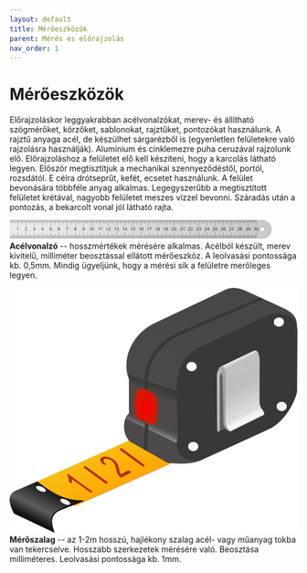 ```yaml
---
layout: default
title: Mérőeszközök
parent: Mérés és előrajzolás
nav_order: 1
---
```

# Mérőeszközök

Előrajzoláskor leggyakrabban acélvonalzókat, merev- és állítható szögmérőket, körzőket, sablonokat, rajztűket, pontozókat használunk.
A rajztű anyaga acél, de készülhet sárgarézből is (egyenletlen felületekre való rajzolásra használják). Alumínium és cinklemezre puha ceruzával rajzolunk elő.
Előrajzoláshoz a felületet elő kell készíteni, hogy a karcolás látható legyen. Először megtisztítjuk a mechanikai szennyeződéstől, portól, rozsdától. E célra drótseprűt, kefét, ecsetet használunk. A felület bevonására többféle anyag alkalmas. Legegyszerűbb a megtisztított felületet krétával, nagyobb felületet meszes vízzel bevonni. Száradás után a pontozás, a bekarcolt vonal jól látható rajta.

![acélvonalzó](/img/vonalzo.svg)
**Acélvonalzó** -- hosszmértékek mérésére alkalmas. Acélból készült, merev
kivitelű, milliméter beosztással ellátott mérőeszköz. A leolvasási
pontossága kb. 0,5mm. Mindig ügyeljünk, hogy a mérési sík a felületre
merőleges legyen.

![mérőszalag](/img/meroszalag.svg)
**Mérőszalag** -- az 1-2m hosszú, hajlékony szalag acél- vagy műanyag tokba
van tekercselve. Hosszabb szerkezetek mérésére való. Beosztása
milliméteres. Leolvasási pontossága kb. 1mm.
